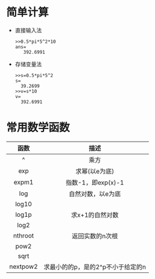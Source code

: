 # 简单计算

* 直接输入法
  ```
  >>0.5*pi*5^2*10
  ans=
     392.6991
  ```
* 存储变量法

  ```
  >>s=0.5*pi*5^2
  s=
    39.2699
  >>v=s*10
  v=
    392.6991
  ```

# 常用数学函数

| 函数 | 描述 |
| :---: | :---: |
| ^ | 乘方 |
| exp | 求幂\(以e为底\) |
| expm1 | 指数-1，即exp\(x\)-1 |
| log | 自然对数，以e为底 |
| log10 |  |
| log1p | 求x+1的自然对数 |
| log2 |  |
| nthroot | 返回实数的n次根 |
| pow2 |  |
| sqrt |  |
| nextpow2 | 求最小的的p，是的2^p不小于给定的n |




